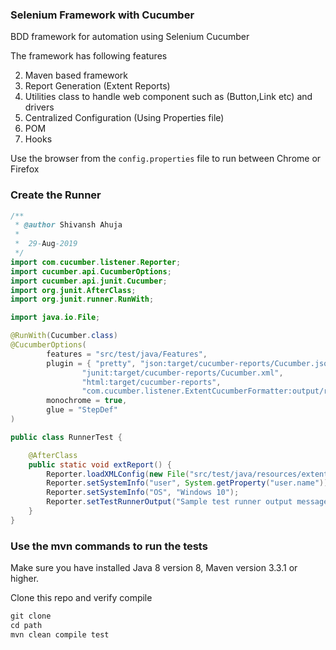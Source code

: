 ### Selenium Framework with Cucumber

BDD framework for automation using Selenium Cucumber

The framework has following features 

2. Maven based framework
4. Report Generation (Extent Reports) 
5. Utilities class to handle web component such as (Button,Link etc) and drivers
6. Centralized Configuration (Using Properties file)
7. POM
8. Hooks 



Use the browser from the `config.properties` file to run between Chrome or Firefox

### Create the Runner

```java
/**
 * @author Shivansh Ahuja
 *	
 *	29-Aug-2019
 */
import com.cucumber.listener.Reporter;
import cucumber.api.CucumberOptions;
import cucumber.api.junit.Cucumber;
import org.junit.AfterClass;
import org.junit.runner.RunWith;

import java.io.File;

@RunWith(Cucumber.class)
@CucumberOptions(
        features = "src/test/java/Features",
        plugin = { "pretty", "json:target/cucumber-reports/Cucumber.json",
                "junit:target/cucumber-reports/Cucumber.xml",
                "html:target/cucumber-reports",
                "com.cucumber.listener.ExtentCucumberFormatter:output/report.html"},
        monochrome = true,
        glue = "StepDef"
)

public class RunnerTest {

    @AfterClass
    public static void extReport() {
        Reporter.loadXMLConfig(new File("src/test/java/resources/extent-config.xml"));
        Reporter.setSystemInfo("user", System.getProperty("user.name"));
        Reporter.setSystemInfo("OS", "Windows 10");
        Reporter.setTestRunnerOutput("Sample test runner output message");
    }
}
``` 

### Use the mvn commands to run the tests
Make sure you have installed Java 8 version 8, Maven version 3.3.1 or higher.

Clone this repo and verify compile
```xml
git clone  
cd path  
mvn clean compile test 
```



